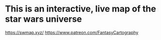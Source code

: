 # This is an interactive, live map of the star wars universe

<https://swmap.xyz/>
<https://www.patreon.com/FantasyCartography>
